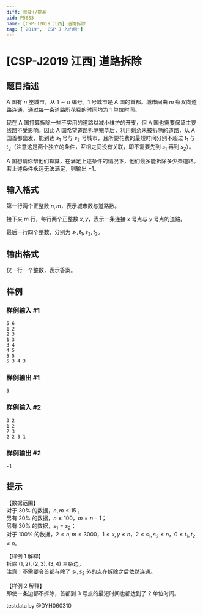 ```yaml
---
diff: 普及+/提高
pid: P5683
name: [CSP-J2019 江西] 道路拆除
tag: ['2019', 'CSP J 入门级']
---
```

# [CSP-J2019 江西] 道路拆除
## 题目描述

A 国有 $n$ 座城市，从 $1 \sim n$ 编号。$1$ 号城市是 A 国的首都。城市间由 $m$ 条双向道路连通，通过每一条道路所花费的时间均为 $1$ 单位时间。  

现在 A 国打算拆除一些不实用的道路以减小维护的开支，但 A 国也需要保证主要线路不受影响。因此 A 国希望道路拆除完毕后，利用剩余未被拆除的道路，从 A 国首都出发，能到达 $s_1$ 号与 $s_2$ 号城市，且所要花费的最短时间分别不超过 $t_1$ 与 $t_2$（注意这是两个独立的条件，互相之间没有关联，即不需要先到 $s_1$ 再到 $s_2$）。

A 国想请你帮他们算算，在满足上述条件的情况下，他们最多能拆除多少条道路。 若上述条件永远无法满足，则输出 $-1$。
## 输入格式

第一行两个正整数 $n,m$，表示城市数与道路数。  

接下来 $m$ 行，每行两个正整数 $x,y$，表示一条连接 $x$ 号点与 $y$ 号点的道路。

最后一行四个整数，分别为 $s_1,t_1,s_2,t_2$。
## 输出格式

仅一行一个整数，表示答案。
## 样例

### 样例输入 #1
```
5 6
1 2
2 3
1 3
3 4
4 5
3 5
5 3 4 3
```
### 样例输出 #1
```
3
```
### 样例输入 #2
```
3 2
1 2
2 3
2 2 3 1
```
### 样例输出 #2
```
-1
```
## 提示

【数据范围】  
对于 $30\%$ 的数据，$n,m \le 15$；   
另有 $20\%$ 的数据，$n \le 100$，$m = n-1$；   
另有 $30\%$ 的数据，$s_1 = s_2$；  
对于 $100\%$ 的数据，$2 \le n,m \le 3000$，$1\le x,y \le n$，$2 \le s_1,s_2 \le n$，$0 \le t_1,t_2 \le n$。  

【样例 $1$ 解释】  
拆除 $(1,2),(2,3),(3,4)$ 三条边。  
注意：不需要令首都与除了 $s_1,s_2$ 外的点在拆除之后依然连通。

【样例 $2$ 解释】  
即使一条边都不拆除，首都到 $3$ 号点的最短时间也都达到了 $2$ 单位时间。

testdata by @DYH060310 
